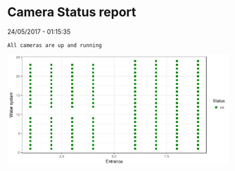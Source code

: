 Camera Status report
================
24/05/2017 - 01:15:35

    All cameras are up and running

![](camreport_files/figure-markdown_github/unnamed-chunk-2-1.png)
